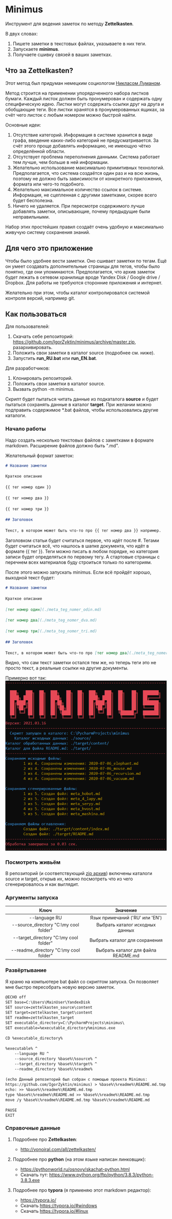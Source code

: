# Minimus

Инструмент для ведения заметок по методу **Zettelkasten**.

В двух словах:
1. Пишете заметки в текстовых файлах, указываете в них теги.
1. Запускаете **minimus**.
1. Получаете сшивку связей в ваших заметках. 

## Что за **Zettelkasten**?

Этот метод был придуман немецким социологом 
[Никласом Луманом](https://ru.wikipedia.org/wiki/%D0%9B%D1%83%D0%BC%D0%B0%D0%BD,_%D0%9D%D0%B8%D0%BA%D0%BB%D0%B0%D1%81).

Метод строится на применении упорядоченного набора листков бумаги. 
Каждый листок должен быть пронумерован и содержать одну специфическую идею. 
Листки могут содержать ссылки друг на друга и обобщающие теги. 
Все листки хранятся в пронумерованных ящиках, за счёт чего листок с любым номером можно быстрой найти. 

Основные идеи:

1. Отсутствие категорий. Информация в системе хранится в виде графа, 
   введение каких-либо категорий не предусматривается. 
   За счёт этого проще добавлять информацию, не имеющую чётко определённой области.
2. Отсутствует проблема переполнения данными. 
   Система работает тем лучше, чем больше в ней информации.
3. Желательно использование максимально примитивных технологий. 
   Предполагается, что система создаётся один раз и на всю жизнь, 
   поэтому не должно быть зависимости от конкретного приложения, 
   формата или чего-то подобного.
4. Желательно максимальное количество ссылок в системе. 
   Информация, не сцепленная с другими заметками, скорее всего будет бесполезна.
5. Ничего не удаляется. При пересмотре содержимого лучше добавлять заметки, 
   описывающие, почему предыдущие были неправильными.

Набор этих простейших правил создаёт очень удобную и максимально живучую систему сохранения знаний.

## Для чего это приложение

Чтобы было удобнее вести заметки. Оно сшивает заметки по тегам. 
Ещё он умеет создавать дополнительные страницы для тегов, чтобы было понятно, 
где они упоминаются. Предполагается, что архив заметок будет лежать в сетевом хранилище 
вроде Yandex Disk / Google drive / Dropbox. Для работы не требуются сторонние приложения и интернет.

Желательно при этом, чтобы каталог контролировался системой контроля версий, например git.

## Как пользоваться

Для пользователей:
   1. Скачать себе репозиторий: https://github.com/IgorZyktin/minimus/archive/master.zip, разархивировать.
   2. Положить свои заметки в каталог source (подробнее см. ниже).
   3. Запустить **run_RU.bat** или **run_EN.bat**.

Для разработчиков:
   1. Клонировать репозиторий.
   2. Положить свои заметки в каталог source.
   2. Вызвать python -m minimus.

Скрипт будет пытаться читать данные из подкаталога **source** и 
будет пытаться сохранять данные в каталог **target**. 
При желании можно подправить содержимое *.bat файлов, чтобы использовались другие каталоги.

### Начало работы

Надо создать несколько текстовых файлов с заметками в формате markdown. 
Расширение файлов должно быть ".md".
 
Желательный формат заметок:
```markdown
# Название заметки

Краткое описание

{{ тег номер один }}

{{ тег номер два }}

{{ тег номер три }}

## Заголовок

Текст, в котором может быть что-то про {{ тег номер два }} например.
```

Заголовком статьи будет считаться первое, что идёт после #. 
Тегами будет считаться всё, что нашлось в шапке документа, что идёт в формате {{ тег }}.
Теги можно писать в любом порядке, но категория записи будет определяться по
первому тегу. А стартовые страницы с перечнем всех материалов буду строиться только 
по категориям.

После этого можно запускать minimus. Если всё пройдёт хорошо, выходной текст будет:
```markdown
# Название заметки

Краткое описание

[тег номер один](./meta_teg_nomer_odin.md)

[тег номер два](./meta_teg_nomer_dva.md)

[тег номер три](./meta_teg_nomer_tri.md)

## Заголовок

Текст, в котором может быть что-то про [тег номер два](./meta_teg_nomer_dva.md) например.
```
Видно, что сам текст заметки остался тем же, но теперь теги это не просто 
текст, а реальные ссылки на другие документы.

Примерно вот так:
![demo](./demo.png)

### Посмотреть живьём

В репозиторий (и соответствующий [zip архив](https://github.com/IgorZyktin/minimus/archive/master.zip)) 
включены каталоги source и target, открыв их, можно посмотреть что из чего сгенерировалось и как выглядит.

### Аргументы запуска

  Ключ | Значение
:--------------------------------------:|:-----------------------------------:
--language RU                           | Язык примечаний ('RU' или 'EN')
--source_directory "C:\my cool folder"  | Выбрать каталог исходных данных
--target_directory "C:\my cool folder"  | Выбрать каталог для сохранения
--readme_directory "C:\my cool folder"  | Выбрать каталог для файла README.md
 
### Развёртывание

Я храню на компьютере bat файл со скриптом запуска. 
Он позволяет мне быстро пересобрать новую версию заметок.

```batch
@ECHO off
SET base=C:\Users\MainUser\YandexDisk
SET source=zettelkasten_source\content
SET target=zettelkasten_target\content
SET readme=zettelkasten_target
SET executable_directory=C:\PycharmProjects\minimus\
SET executable=%executable_directory%minimus.exe

CD %executable_directory%

%executable% ^
    --language RU ^
    --source_directory %base%\%source% ^
    --target_directory %base%\%target% ^
	--readme_directory %base%\%readme%

(echo Данный репозиторий был собран с помощью проекта Minimus: https://github.com/IgorZyktin/minimus) > %base%\%readme%\README.md.tmp
echo: >> %base%\%readme%\README.md.tmp
type %base%\%readme%\README.md >> %base%\%readme%\README.md.tmp
move /y %base%\%readme%\README.md.tmp %base%\%readme%\README.md

PAUSE
EXIT
```

### Справочные данные

1. Подробнее про **Zettelkasten**: 
    * http://vonoiral.com/all/zettelkasten/
    
1. Подробнее про **python** (на этом языке написан линковщик): 
    * https://pythonworld.ru/osnovy/skachat-python.html
    * Скачать тут: https://www.python.org/ftp/python/3.8.3/python-3.8.3.exe
    
1. Подробнее про **typora** (я применяю этот markdown редактор):
    * https://typora.io/
    * Скачать https://typora.io/#windows
    * Скачать https://typora.io/#linux
